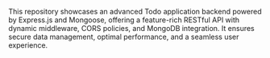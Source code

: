 This repository showcases an advanced Todo application backend powered by Express.js and Mongoose, offering a feature-rich RESTful API with dynamic middleware, CORS policies, and MongoDB integration. It ensures secure data management, optimal performance, and a seamless user experience.
